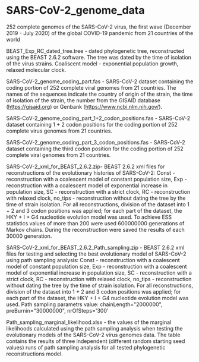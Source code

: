 # SARS-CoV-2_genome_data
252 complete genomes of the SARS-CoV-2 virus, the first wave (December 2019 - July 2020) of the global COVID-19 pandemic from 21 countries of the world

BEAST_Exp_RC_dated_tree.tree - dated phylogenetic tree, reconstructed using the BEAST 2.6.2 software. The tree was dated by the time of isolation of the virus strains. Coaliscent model - exponential population growth, relaxed molecular clock.

SARS-CoV-2_genome_coding_part.fas - SARS-CoV-2 dataset containing the coding portion of 252 complete viral genomes from 21 countries. The names of the sequences indicate the country of origin of the strain, the time of isolation of the strain, the number from the GISAID database (https://gisaid.org) or Genbank (https://www.ncbi.nlm.nih.gov/).

SARS-CoV-2_genome_coding_part_1+2_codon_positions.fas - SARS-CoV-2 dataset containing 1 + 2 codon positions for the coding portion of 252 complete virus genomes from 21 countries.

SARS-CoV-2_genome_coding_part_3_codon_positions.fas - SARS-CoV-2 dataset containing the third codon position for the coding portion of 252 complete viral genomes from 21 countries.

SARS-CoV-2_xml_for_BEAST_2.6.2.zip- BEAST 2.6.2 xml files for reconstructions of the evolutionary histories of SARS-CoV-2: Const - reconstruction with a coalescent model of constant population size, Exp - reconstruction with a coalescent model of exponential increase in population size, SC - reconstruction with a strict clock, RC - reconstruction with relaxed clock, no_tips - reconstruction without dating the tree by the time of strain isolation. For all reconstructions, division of the dataset into 1 + 2 and 3 codon positions was applied; for each part of the dataset, the HKY + I + G4 nucleotide evolution model was used. To achieve ESS statistics values of more than 200 were used 600000000 generations of Markov chains. During the reconstruction were saved the results of each 30000 generation.

SARS-CoV-2_xml_for_BEAST_2.6.2_Path_sampling.zip - BEAST 2.6.2 xml files for testing and selecting the best evolutionary model of SARS-CoV-2 using path sampling analysis: Const - reconstruction with a coalescent model of constant population size, Exp - reconstruction with a coalescent model of exponential increase in population size, SC - reconstruction with a strict clock, RC - reconstruction with relaxed clock, no_tips - reconstruction without dating the tree by the time of strain isolation. For all reconstructions, division of the dataset into 1 + 2 and 3 codon positions was applied; for each part of the dataset, the HKY + I + G4 nucleotide evolution model was used. Path sampling parametrs value: chainLength="2000000", preBurnin="30000000", nrOfSteps='300'

Path_sampling_marginal_likelihood.xlsx - the values of the marginal likelihoods calculated using the path sampling analysis when testing the evolutionary models of the SARS-CoV-2 virus genomes data. The table contains the results of three independent (different random starting seed values) runs of path sampling analysis for all tested phylogenetic reconstructions model.
